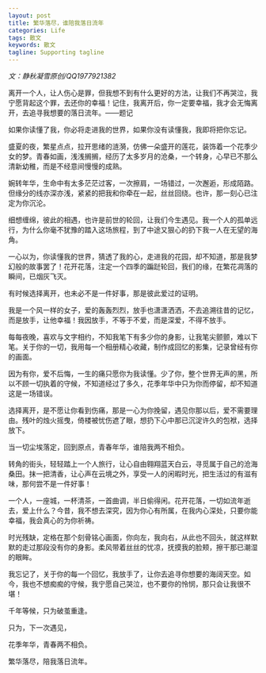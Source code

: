 ```yaml
---
layout: post
title: 繁华落尽，谁陪我落日流年
categories: Life
tags: 散文 
keywords: 散文
tagline: Supporting tagline
---
```


*文：静秋凝雪原创/QQ1977921382*

离开一个人，让人伤心是罪，但我想不到有什么更好的方法，让我们不再哭泣，我宁愿背起这个罪，去还你的幸福！记住，我离开后，你一定要幸福，我才会无悔离开，去追寻我想要的落日流年。——题记

如果你读懂了我，你必将走进我的世界，如果你没有读懂我，我即将把你忘记。

盛夏的夜，繁星点点，拉开思绪的涟漪，仿佛一朵盛开的莲花，装饰着一个花季少女的梦。青春如画，浅浅搁搁，经历了太多岁月的沧桑，一个转身，心早已不那么清新幼稚，而是不经意间慢慢的成熟。

婉转年华，生命中有太多茫茫过客，一次擦肩，一场错过，一次邂逅，形成陌路。但缘分的线亦深亦浅，紧紧的把我和你牵在一起，丝丝回绕。也许，那一刻心已注定为你沉沦。

细想缠绵，彼此的相遇，也许是前世的轮回，让我们今生遇见。我一个人的孤单远行，为什么你毫不犹豫的踏入这场旅程，到了中途又狠心的扔下我一人在无望的海角。

一心以为，你读懂我的世界，猜透了我的心，走进我的花园，却不知道，那是我梦幻般的故事罢了！花开花落，注定一个四季的蹁跹轮回，我们的缘，在繁花凋落的瞬间，已烟灰飞灭。

有时候选择离开，也未必不是一件好事，那是彼此爱过的证明。

我是一个风一样的女子，爱的轰轰烈烈，放手也潇潇洒洒，不去追溯往昔的记忆，而是放手，让他幸福！我因放手，不等于不爱，而是深爱，不得不放手。

每每夜晚，喜欢与文字相约，不知我笔下有多少你的身影，让我笔尖颤颤，难以下笔。关于你的一切，我用每一个相册精心收藏，制作成回忆的影集，记录曾经有你的画面。

因为有你，爱不后悔，一生的痛只愿你为我读懂。少了你，整个世界无声的黑，所以不顾一切执着的守候，不知道经过了多久，花季年华中只为你而停留，却不知道这是一场错误。

选择离开，是不愿让你看到伤痛，那是一心为你挽留，遇见你那以后，爱不需要理由。残叶的烛火摇曳，倚楼被忧伤遮了眼，想扔下心中那已沉淀许久的包袱，选择放下。

当一切尘埃落定，回到原点，青春年华，谁陪我两不相负。

转角的街头，轻轻踏上一个人旅行，让心自由翱翔蓝天白云，寻觅属于自己的沧海桑田。抹一把清香，让心声在云境之外，享受一人的闲暇时光，把生活过的有滋有味，那何尝不是一件好事！

一个人，一座城，一杯清茶，一首曲调，半日偷得闲。花开花落，一切如流年逝去，爱上什么？今昔，我不想去深究，因为你心有所属，在我内心深处，只要你能幸福，我会真心的为你祈祷。

时光残缺，定格在那个刻骨铭心画面，你向左，我向右，从此也不回头，就这样默默的走过那段没有你的身影。柔风带着丝丝的忧凉，抚摸我的脸颊，擦干那已潮湿的眼眸。

我忘记了，关于你的每一个回忆，我放手了，让你去追寻你想要的海阔天空。如今，我也不想痴痴的守候，我宁愿自己哭泣，也不要你的怜悯，那只会让我很不堪！

千年等候，只为破茧重逢。

只为，下一次遇见，

花季年华，青春两不相负。

繁华落尽，陪我落日流年。
